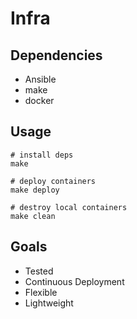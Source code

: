 # Infra

## Dependencies
- Ansible
- make
- docker

## Usage
```
# install deps
make

# deploy containers
make deploy

# destroy local containers
make clean
```

## Goals
- Tested
- Continuous Deployment
- Flexible
- Lightweight
